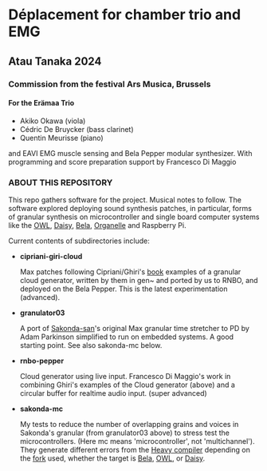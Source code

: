 # Déplacement for chamber trio and EMG

## Atau Tanaka 2024

### Commission from the festival Ars Musica, Brussels
#### For the Erämaa Trio

* Akiko Okawa (viola)
* Cédric De Bruycker (bass clarinet)
* Quentin Meurisse (piano)

and EAVI EMG muscle sensing and Bela Pepper modular synthesizer. With programming and score preparation support by Francesco Di Maggio

### ABOUT THIS REPOSITORY 
This repo gathers software for the project. Musical notes to follow. The software explored deploying sound synthesis patches, in particular, forms of granular synthesis on microcontroller and single board computer systems like the [OWL](https://www.openwarelab.org/), [Daisy](https://electro-smith.com/collections/daisy), [Bela](https://bela.io/), [Organelle](https://www.critterandguitari.com/organelle) and Raspberry Pi.

Current contents of subdirectories include:

* **cipriani-giri-cloud**

	Max patches following Cipriani/Ghiri's [book](https://cycling74.com/projects/electronic-music-and-sound-design-for-max-8-volume-3) examples of a granular cloud generator, written by them in gen~ and ported by us to RNBO, and deployed on the Bela Pepper. This is the latest experimentation (advanced).  

* **granulator03**

	A port of [Sakonda-san](http://formantbros.jp/sako/download/)'s original Max granular time stretcher to PD by Adam Parkinson simplified to run on embedded systems. A good starting point. See also sakonda-mc below.

* **rnbo-pepper**

	Cloud generator using live input. Francesco Di Maggio's work in combining Ghiri's examples of the Cloud generator (above) and a circular buffer for realtime audio input. (super advanced)

* **sakonda-mc**

	My tests to reduce the number of overlapping grains and voices in Sakonda's granular (from granulator03 above) to stress test the microcontrollers. (Here mc means 'microcontroller', not 'multichannel'). They generate different errors from the [Heavy compiler](https://wasted-audio.github.io/hvcc/) depending on the [fork](https://github.com/enzienaudio/hvcc) used, whether the target is [Bela](https://learn.bela.io/tutorials/pure-data/advanced/using-the-heavy-compiler/), [OWL](https://www.openwarelab.org/PureData/), or [Daisy](https://github.com/malyzajko/daisy). 

